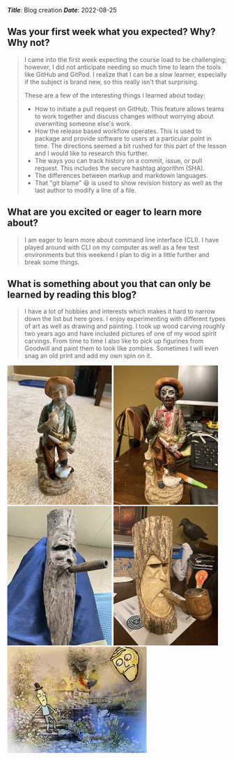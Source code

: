 ***Title***: Blog creation
***Date***: 2022-08-25

## Was your first week what you expected?  Why?  Why not?
> I came into the first week expecting the course load to be challenging; however, I did not anticipate needing so much time to learn the tools like GitHub and GitPod.  I realize that I can be a slow learner, especially if the subject is brand new, so this really isn't that surprising.
>
> These are a few of the interesting things I learned about today:
> - How to initiate a pull request on GitHub.  This feature allows teams to work together and discuss changes without worrying about overwriting someone else's work.
> - How the release based workflow operates.  This is used to package and provide software to users at a particular point in time.  The directions seemed a bit rushed for this part of the lesson and I would like to research this further.
> - The ways you can track history on a commit, issue, or pull request.  This includes the secure hashtag algorithm (SHA).
> - The differences between markup and markdown languages.
> - That "git blame" :laughing: is used to show revision history as well as the last author to modify a line of a file.

## What are you excited or eager to learn more about?
> I am eager to learn more about command line interface (CLI).  I have played around with CLI on my computer as well as a few test environments but this weekend I plan to dig in a little further and break some things.

## What is something about you that can only be learned by reading this blog?
> I have a lot of hobbies and interests which makes it hard to narrow down the list but here goes.  I enjoy experimenting with different types of art as well as drawing and painting.  I took up wood carving roughly two years ago and have included pictures of one of my wood spirit carvings.  From time to time I also like to pick up figurines from Goodwill and paint them to look like zombies.  Sometimes I will even snag an old print and add my own spin on it.

![Painting image](/img/figure_before.jpg)
![Painting image](/img/figure_after.jpg)
![Painting image](/img/woodspirit_1.jpg)
![Painting image](/img/woodspirit_2.jpg)
![Painting image](/img/paint_rm.jpg)
